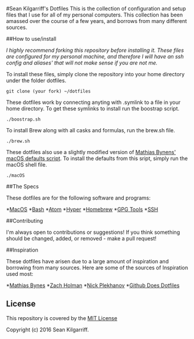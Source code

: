 #Sean Kilgarriff's Dotfiles
This is the collection of configuration and setup files that I use for all of my personal computers. This collection has been amassed over the course of a few years, and borrows from many different sources.

##How to use/install

*I highly recommend forking this repository before installing it. These files are configured for my personal machine, and therefore I will have an ssh config and aliases' that will not make sense if you are not me.*

To install these files, simply clone the repository into your home directory under the folder dotfiles.

```
git clone (your fork) ~/dotfiles
```

These dotfiles work by connecting anyting with .symlink to a file in your home directory. To get these symlinks to install run the boostrap script.

```
./boostrap.sh
```

To install Brew along with all casks and formulas, run the brew.sh file.

```
./brew.sh
```

These dotfiles also use a slightly modified version of [Mathias Bynens' macOS defaults script](https://github.com/mathiasbynens/dotfiles/blob/master/.macos). To install the defaults from this sript, simply run the macOS shell file.

```
./macOS
```


##The Specs

These dotfiles are for the following software and programs:

*[MacOS](http://www.apple.com/macos/sierra/)
*[Bash](https://www.gnu.org/software/bash/)
*[Atom](https://atom.io/)
*[Hyper](https://github.com/zeit/hyper)
*[Homebrew](http://brew.sh/)
*[GPG Tools](https://gpgtools.org/)
*[SSH](http://man.openbsd.org/OpenBSD-current/man1/ssh.1)

##Contributing

I'm always open to contributions or suggestions! If you think something should be changed, added, or removed - make a pull request!

##Inspiration

These dotfiles have arisen due to a large amount of inspiration and borrowing from many sources. Here are some of the sources of Inspiration used most:

*[Mathias Bynes](https://github.com/mathiasbynens/dotfiles)
*[Zach Holman](https://github.com/holman/dotfiles)
*[Nick Plekhanov](https://github.com/nicksp/dotfiles)
*[Github Does Dotfiles](https://dotfiles.github.io/)


## License

This repository is covered by the [MIT License](/LICENSE)

Copyright (c) 2016 Sean Kilgarriff.
